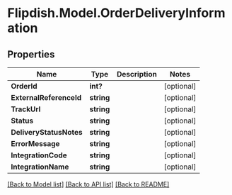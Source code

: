 # Flipdish.Model.OrderDeliveryInformation
## Properties

Name | Type | Description | Notes
------------ | ------------- | ------------- | -------------
**OrderId** | **int?** |  | [optional] 
**ExternalReferenceId** | **string** |  | [optional] 
**TrackUrl** | **string** |  | [optional] 
**Status** | **string** |  | [optional] 
**DeliveryStatusNotes** | **string** |  | [optional] 
**ErrorMessage** | **string** |  | [optional] 
**IntegrationCode** | **string** |  | [optional] 
**IntegrationName** | **string** |  | [optional] 

[[Back to Model list]](../README.md#documentation-for-models) [[Back to API list]](../README.md#documentation-for-api-endpoints) [[Back to README]](../README.md)

